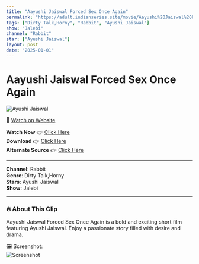 ```yaml
---
title: "Aayushi Jaiswal Forced Sex Once Again"
permalink: "https://adult.indianseries.site/movie/Aayushi%20Jaiswal%20Forced%20Sex%20Once%20Again"
tags: ["Dirty Talk,Horny", "Rabbit", "Ayushi Jaiswal"]
show: "Jalebi"
channel: "Rabbit"
star: ["Ayushi Jaiswal"]
layout: post
date: "2025-01-01"
---
```


# Aayushi Jaiswal Forced Sex Once Again

![Ayushi Jaiswal](https://shorts.desisins.com/wp-content/uploads/2024/07/Ayushi-Jaiswal-Forced-Anal-Rabbit-Jalebi-DesiSins.com_.jpg)

🔗 [Watch on Website](https://adult.indianseries.site/movie/Aayushi%20Jaiswal%20Forced%20Sex%20Once%20Again)

**Watch Now** 👉 [Click Here](https://adult.indianseries.site/movie/Aayushi%20Jaiswal%20Forced%20Sex%20Once%20Again)  
**Download** 👉 [Click Here](https://adult.indianseries.site/movie/Aayushi%20Jaiswal%20Forced%20Sex%20Once%20Again)  
**Alternate Source** 👉 [Click Here](https://adult.indianseries.site/movie/Aayushi%20Jaiswal%20Forced%20Sex%20Once%20Again)

---

**Channel**: Rabbit  
**Genre**: Dirty Talk,Horny  
**Stars**: Ayushi Jaiswal  
**Show**: Jalebi

---

### 🔥 About This Clip

Aayushi Jaiswal Forced Sex Once Again is a bold and exciting short film featuring Ayushi Jaiswal. Enjoy a passionate story filled with desire and drama.
 
🖼️ Screenshot:  
![Screenshot](https://shorts.desisins.com/wp-content/uploads/2024/07/Ayushi-Jaiswal-Forced-Anal-Rabbit-Jalebi-DesiSins.com_.jpg)
